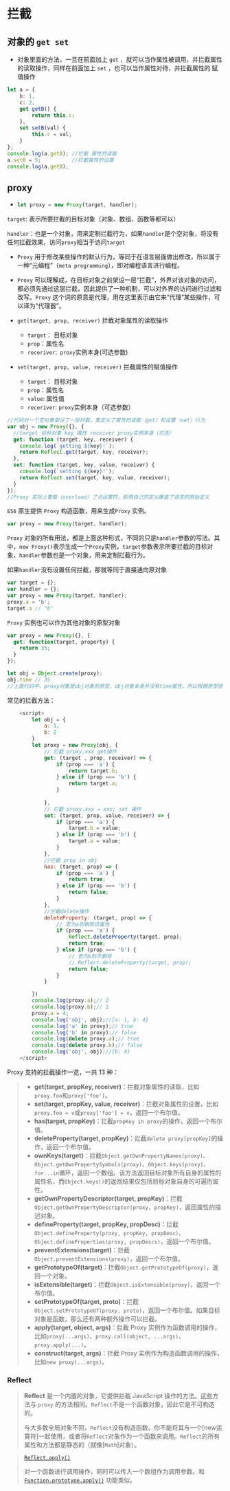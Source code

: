 # 拦截

## 对象的 `get set`
* 对象里面的方法，一旦在前面加上 `get` ，就可以当作属性被调用，并拦截属性的读取操作，同样在前面加上 `set` ，也可以当作属性对待，并拦截属性的 赋值操作

```javascript
let a = {
    b: 1,
    c: 2,
    get getB() {
        return this.c;
    },
    set setB(val) {
        this.c = val;
    }
};
console.log(a.getB); //拦截 属性的读取
a.setB = 5;          //拦截属性的设置
console.log(a.getB);

```
## proxy

* ```javascript
  let proxy = new Proxy(target, handler);
  ```

`target`: 表示所要拦截的目标对象（对象、数组、函数等都可以）

`handler`：也是一个对象，用来定制拦截行为，如果`handler`是个空对象，将没有任何拦截效果，访问`proxy`相当于访问`target`


* `Proxy` 用于修改某些操作的默认行为，等同于在语言层面做出修改，所以属于一种“元编程”（`meta programming`），即对编程语言进行编程。
* `Proxy` 可以理解成，在目标对象之前架设一层“拦截”，外界对该对象的访问，都必须先通过这层拦截，因此提供了一种机制，可以对外界的访问进行过滤和改写。`Proxy` 这个词的原意是代理，用在这里表示由它来“代理”某些操作，可以译为“代理器”。
* `get(target, prop, receiver)` 拦截对象属性的读取操作

  * `target`： 目标对象
  * `prop`：属性名
  * `receriver`:` proxy`实例本身(可选参数)
* `set(target, prop, value, receiver)` 拦截属性的赋值操作

  * `target`： 目标对象
  * `prop`：属性名
  * `value`: 属性值
  * `receriver`: `proxy`实例本身（可选参数）
```javascript
//代码对一个空对象架设了一层拦截，重定义了属性的读取（get）和设置（set）行为
var obj = new Proxy({}, {
  //target 目标对象 key 属性 receiver proxy实例本身（可选）
  get: function (target, key, receiver) {
    console.log(`getting ${key}!`);
    return Reflect.get(target, key, receiver);
  },
  set: function (target, key, value, receiver) {
    console.log(`setting ${key}!`);
    return Reflect.set(target, key, value, receiver);
  }
});
//Proxy 实际上重载（overload）了点运算符，即用自己的定义覆盖了语言的原始定义
```

`ES6` 原生提供 `Proxy` 构造函数，用来生成`Proxy` 实例。

```javascript
var proxy = new Proxy(target, handler);
```

`Proxy` 对象的所有用法，都是上面这种形式，不同的只是`handler`参数的写法。其中，`new Proxy()`表示生成一个`Proxy`实例，`target`参数表示所要拦截的目标对象，`handler`参数也是一个对象，用来定制拦截行为。

如果`handler`没有设置任何拦截，那就等同于直接通向原对象

```javascript
var target = {};
var handler = {};
var proxy = new Proxy(target, handler);
proxy.a = 'b';
target.a // "b"
```

`Proxy` 实例也可以作为其他对象的原型对象

```javascript
var proxy = new Proxy({}, {
  get: function(target, property) {
    return 35;
  }
});

let obj = Object.create(proxy);
obj.time // 35
//上面代码中，proxy对象是obj对象的原型，obj对象本身并没有time属性，所以根据原型链，会在proxy对象上读取该属性，导致被拦截
```
常见的拦截方法：
```javascript
    <script>
        let obj = {
            a: 1,
            b: 2
        }
        let proxy = new Proxy(obj, {
            // 拦截 proxy.xxx get操作
            get: (target , prop, receiver) => {
                if (prop === 'a') {
                    return target.b;
                } else if (prop === 'b') {
                    return target.a;
                }
                
            },
            // 拦截 proxy.xxx = xxx; set 操作
            set: (target, prop, value, receiver) => {
                if (prop === 'a') {
                    target.b = value;
                } else if (prop === 'b') {
                    target.a = value;
                }
            },
            //拦截 prop in obj
            has: (target, prop) => {
                if (prop === 'a') {
                    return true;
                } else if (prop === 'b') {
                    return false;
                }
            },
            //拦截delete操作
            deleteProperty: (target, prop) => {
                // 若为a则删除该属性
                if (prop === 'a') {
                    Reflect.deleteProperty(target, prop);
                    return true;
                } else if (prop === 'b') {
                    // 若为b则不删除
                    // Reflect.deleteProperty(target, prop);
                    return false;
                }
            }

        })
        console.log(proxy.a);// 2
        console.log(proxy.b);// 1
        proxy.a = 4;
        console.log('obj', obj);//{a: 1, b: 4}
        console.log('a' in proxy);// true
        console.log('b' in proxy);// false
        console.log(delete proxy.a);// true
        console.log(delete proxy.b);// false
        console.log('obj', obj);//{b: 4}
    </script>
```

Proxy 支持的拦截操作一览，一共 13 种：

>- **get(target, propKey, receiver)**：拦截对象属性的读取，比如`proxy.foo`和`proxy['foo']`。
>- **set(target, propKey, value, receiver)**：拦截对象属性的设置，比如`proxy.foo = v`或`proxy['foo'] = v`，返回一个布尔值。
>- **has(target, propKey)**：拦截`propKey in proxy`的操作，返回一个布尔值。
>- **deleteProperty(target, propKey)**：拦截`delete proxy[propKey]`的操作，返回一个布尔值。
>- **ownKeys(target)**：拦截`Object.getOwnPropertyNames(proxy)`、`Object.getOwnPropertySymbols(proxy)`、`Object.keys(proxy)`、`for...in`循环，返回一个数组。该方法返回目标对象所有自身的属性的属性名，而`Object.keys()`的返回结果仅包括目标对象自身的可遍历属性。
>- **getOwnPropertyDescriptor(target, propKey)**：拦截`Object.getOwnPropertyDescriptor(proxy, propKey)`，返回属性的描述对象。
>- **defineProperty(target, propKey, propDesc)**：拦截`Object.defineProperty(proxy, propKey, propDesc）`、`Object.defineProperties(proxy, propDescs)`，返回一个布尔值。
>- **preventExtensions(target)**：拦截`Object.preventExtensions(proxy)`，返回一个布尔值。
>- **getPrototypeOf(target)**：拦截`Object.getPrototypeOf(proxy)`，返回一个对象。
>- **isExtensible(target)**：拦截`Object.isExtensible(proxy)`，返回一个布尔值。
>- **setPrototypeOf(target, proto)**：拦截`Object.setPrototypeOf(proxy, proto)`，返回一个布尔值。如果目标对象是函数，那么还有两种额外操作可以拦截。
>- **apply(target, object, args)**：拦截 Proxy 实例作为函数调用的操作，比如`proxy(...args)`、`proxy.call(object, ...args)`、`proxy.apply(...)`。
>- **construct(target, args)**：拦截 Proxy 实例作为构造函数调用的操作，比如`new proxy(...args)`。

### Reflect

> **Reflect** 是一个内置的对象，它提供拦截 JavaScript 操作的方法。这些方法与 `proxy` 的方法相同。`Reflect`不是一个函数对象，因此它是不可构造的。
>
> 与大多数全局对象不同，`Reflect`没有构造函数。你不能将其与一个[new运算符]一起使用，或者将`Reflect`对象作为一个函数来调用。`Reflect`的所有属性和方法都是静态的（就像[`Math`]对象）。

> [`Reflect.apply()`](https://developer.mozilla.org/zh-CN/docs/Web/JavaScript/Reference/Global_Objects/Reflect/apply)
>
> 对一个函数进行调用操作，同时可以传入一个数组作为调用参数。和 [`Function.prototype.apply()`](https://developer.mozilla.org/zh-CN/docs/Web/JavaScript/Reference/Global_Objects/Function/apply) 功能类似。